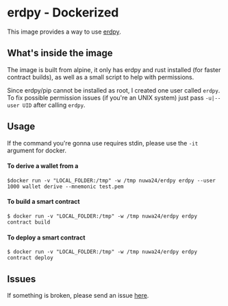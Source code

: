 # erdpy - Dockerized

This image provides a way to use [erdpy](https://github.com/ElrondNetwork/elrond-sdk-erdpy).

## What's inside the image

The image is built from alpine, it only has erdpy and rust installed (for faster contract builds), as well as a small script to help with permissions.

Since erdpy/pip cannot be installed as root, I created one user called `erdpy`. To fix possible permission issues (if you're an UNIX system) just pass `-u|--user UID` after calling `erdpy`.

## Usage

If the command you're gonna use requires stdin, please use the `-it` argument for docker.

#### To derive a wallet from a 
`$docker run -v "LOCAL_FOLDER:/tmp" -w /tmp nuwa24/erdpy erdpy --user 1000 wallet derive --mnemonic test.pem`

#### To build a smart contract

`$ docker run -v "LOCAL_FOLDER:/tmp" -w /tmp nuwa24/erdpy erdpy contract build`

#### To deploy a smart contract

`$ docker run -v "LOCAL_FOLDER:/tmp" -w /tmp nuwa24/erdpy erdpy contract deploy`

## Issues

If something is broken, please send an issue [here](https://github.com/nu-wa/erdpy-docker).
